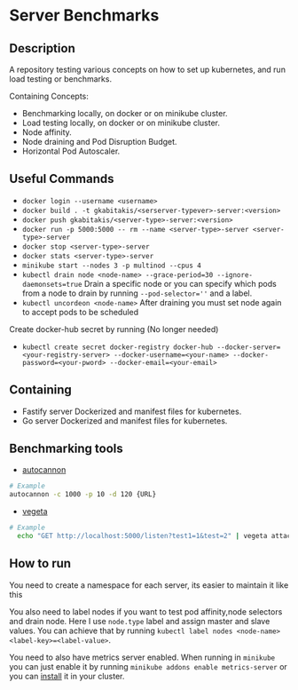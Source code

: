 # Server Benchmarks

## Description

A repository testing various concepts on how to set up kubernetes, and run load testing or benchmarks.

Containing Concepts: 
- Benchmarking locally, on docker or on minikube cluster.
- Load testing locally, on docker or on minikube cluster.
- Node affinity. 
- Node draining and Pod Disruption Budget.
- Horizontal Pod Autoscaler.

## Useful Commands

- `docker login --username <username>`
- `docker build . -t gkabitakis/<serserver-typever>-server:<version>`
- `docker push gkabitakis/<server-type>-server:<version>`
- `docker run -p 5000:5000 -- rm --name <server-type>-server <server-type>-server`
- `docker stop <server-type>-server`
- `docker stats <server-type>-server`
- `minikube start --nodes 3 -p multinod --cpus 4`
- `kubectl drain node <node-name> --grace-period=30 --ignore-daemonsets=true` Drain a specific node or you can 
specify which pods from a node to drain by running `--pod-selector=''` and a label.
- `kubectl uncordeon <node-name>` After draining you must set node again to accept pods to be scheduled


Create docker-hub secret by running (No longer needed)

- `kubectl create secret docker-registry docker-hub --docker-server=<your-registry-server> --docker-username=<your-name> --docker-password=<your-pword> --docker-email=<your-email>`

## Containing

- Fastify server Dockerized and manifest files for kubernetes.
- Go server Dockerized and manifest files for kubernetes.

## Benchmarking tools

- [autocannon](https://www.npmjs.com/package/autocannon)
```bash
# Example
autocannon -c 1000 -p 10 -d 120 {URL}
```
- [vegeta](https://github.com/tsenart/vegeta)
```bash
# Example
  echo "GET http://localhost:5000/listen?test1=1&test=2" | vegeta attack -duration=100s -rate=1000 | tee results.bin | vegeta report
```

## How to run

You need to create a namespace for each server, its easier to maintain it like this

You also need to label nodes if you want to test pod affinity,node selectors and drain node. Here I use `node.type` label and assign master and slave values.
You can achieve that by running `kubectl label nodes <node-name> <label-key>=<label-value>`.

You need to also have metrics server enabled. When running in `minikube` you can just enable it by running `minikube addons enable metrics-server` or you can [install](https://github.com/kubernetes-sigs/metrics-server) it in your cluster.
